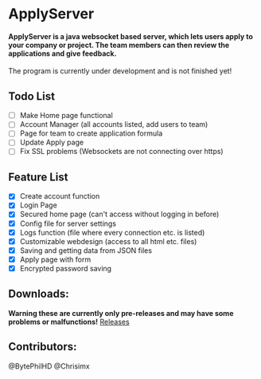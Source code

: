 # ApplyServer

#### ApplyServer is a java websocket based server, which lets users apply to your company or project. The team members can then review the applications and give feedback. 

The program is currently under development and is not finished yet!

## Todo List

- [ ] Make Home page functional
- [ ] Account Manager (all accounts listed, add users to team)
- [ ] Page for team to create application formula
- [ ] Update Apply page 
- [ ] Fix SSL problems (Websockets are not connecting over https)

## Feature List

- [x] Create account function
- [x] Login Page
- [x] Secured home page (can't access without logging in before)
- [x] Config file for server settings
- [x] Logs function (file where every connection etc. is listed)
- [x] Customizable webdesign (access to all html etc. files)
- [x] Saving and getting data from JSON files
- [x] Apply page with form  
- [x] Encrypted password saving

## Downloads:

**Warning these are currently only pre-releases and may have some problems or malfunctions!**
[Releases](https://github.com/BytePhilHD/ApplyServer/releases)

## Contributors:
@BytePhilHD
@Chrisimx


